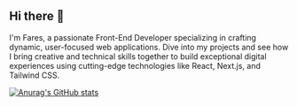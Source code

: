 ## Hi there 👋

I'm Fares, a passionate Front-End Developer specializing in crafting dynamic, user-focused web applications. Dive into my projects and see how I bring creative and technical skills together to build exceptional digital experiences using cutting-edge technologies like React, Next.js, and Tailwind CSS.

[![Anurag's GitHub stats](https://github-readme-stats.vercel.app/api?username=FaresMo2)](https://github.com/anuraghazra/github-readme-stats)

